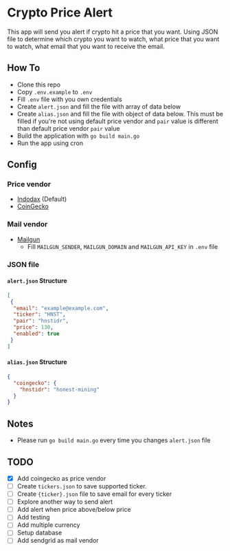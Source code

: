 # Crypto Price Alert

This app will send you alert if crypto hit a price that you want. Using JSON file to determine which crypto you want to watch, what price that you want to watch, what email that you want to receive the email.

## How To
- Clone this repo
- Copy `.env.example` to `.env`
- Fill `.env` file with you own credentials
- Create `alert.json` and fill the file with array of data below
- Create `alias.json` and fill the file with object of data below. This must be filled if you're not using default price vendor and `pair` value is different than default price vendor `pair` value
- Build the application with `go build main.go`
- Run the app using cron

## Config

### Price vendor
- [Indodax](https://github.com/btcid/indodax-official-api-docs/blob/master/Public-RestAPI.md#ticker) (Default)
- [CoinGecko](https://www.coingecko.com/en/api/documentation)

### Mail vendor
- [Mailgun](https://www.mailgun.com)
  - Fill `MAILGUN_SENDER`, `MAILGUN_DOMAIN` and `MAILGUN_API_KEY` in `.env` file

### JSON file

#### `alert.json` Structure
```json
[
 {
  "email": "example@example.com",
  "ticker": "HNST",
  "pair": "hnstidr",
  "price": 130,
  "enabled": true
 }
]
```

#### `alias.json` Structure
```json
{
  "coingecko": {
    "hnstidr": "honest-mining"
  }
}
```

## Notes
- Please run `go build main.go` every time you changes `alert.json` file

## TODO
- [x] Add coingecko as price vendor
- [ ] Create `tickers.json` to save supported ticker.
- [ ] Create `{ticker}.json` file to save email for every ticker
- [ ] Explore another way to send alert
- [ ] Add alert when price above/below price
- [ ] Add testing
- [ ] Add multiple currency
- [ ] Setup database
- [ ] Add sendgrid as mail vendor
